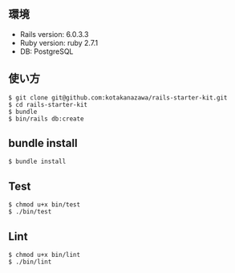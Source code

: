 ## 環境

- Rails version: 6.0.3.3
- Ruby version: ruby 2.7.1
- DB: PostgreSQL

## 使い方

```
$ git clone git@github.com:kotakanazawa/rails-starter-kit.git
$ cd rails-starter-kit
$ bundle
$ bin/rails db:create
```

## bundle install

```
$ bundle install
```

## Test

```
$ chmod u+x bin/test
$ ./bin/test
```

## Lint

```
$ chmod u+x bin/lint
$ ./bin/lint
```
